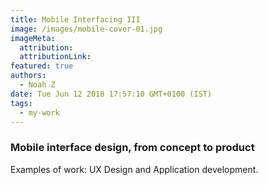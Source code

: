 ```yaml
---
title: Mobile Interfacing III
image: /images/mobile-cover-01.jpg
imageMeta:
  attribution:
  attributionLink:
featured: true
authors:
  - Noah Z
date: Tue Jun 12 2018 17:57:10 GMT+0100 (IST)
tags:
  - my-work
---
```



### Mobile interface design, from concept to product

Examples of work: UX Design and Application development.
